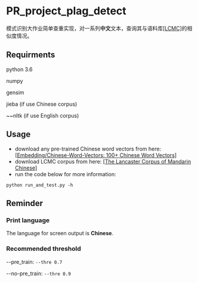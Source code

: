 # PR_project_plag_detect
模式识别大作业简单查重实现，对一系列**中文**文本，查询其与语料库[[LCMC]](http://ota.ox.ac.uk/scripts/download.php?otaid=2474)的相似度情况。

## Requirments
python 3.6

numpy

gensim

jieba (if use Chinese corpus)

~~nltk (if use English corpus)

## Usage
- download any pre-trained Chinese word vectors from here: [[Embedding/Chinese-Word-Vectors: 100+ Chinese Word Vectors]](https://github.com/Embedding/Chinese-Word-Vectors)
- download LCMC corpus from here: [[The Lancaster Corpus of Mandarin Chinese]](http://ota.ox.ac.uk/scripts/download.php?otaid=2474)
- run the code below for more information:

```shell
python run_and_test.py -h
```

## Reminder

### Print language

The language for screen output is **Chinese**.

### Recommended threshold

--pre_train: ```--thre 0.7```

--no-pre_train: ```--thre 0.9```
